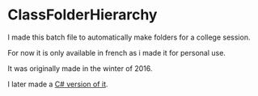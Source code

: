 # ClassFolderHierarchy
I made this batch file to automatically make folders for a college session.

For now it is only available in french as i made it for personal use.

It was originally made in the winter of 2016.

I later made a [C# version of it](https://github.com/ultreson/ClassFolderHierarchyGUI).
